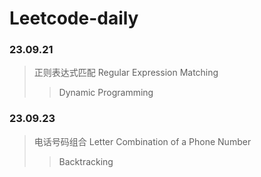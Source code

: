 # Leetcode-daily
### 23.09.21
> 正则表达式匹配 Regular Expression Matching
>> Dynamic Programming

### 23.09.23
> 电话号码组合 Letter Combination of a Phone Number
>> Backtracking
